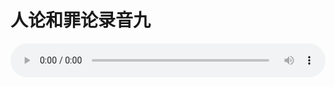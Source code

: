 # 人论和罪论录音九

<audio style="width: 100%;" preload="false" controls controlslist="nodownload"><source src="//cdn.wechat.edu.pl/audio/mp3/old/27388.mp3" type="audio/mpeg">Your browser does not support the audio element.</audio>


